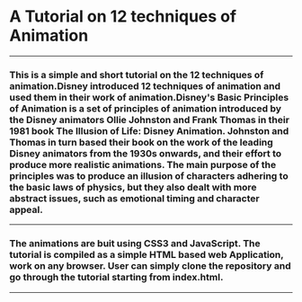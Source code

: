 # A Tutorial on 12 techniques of Animation
----------------------------------------------------------------------------------------
### This is a simple and short tutorial on the 12 techniques of animation.Disney introduced 12 techniques of animation and used them in their work of animation.Disney's  Basic Principles of Animation is a set of principles of animation introduced by the Disney animators Ollie Johnston and Frank Thomas in their 1981 book The Illusion of Life: Disney Animation. Johnston and Thomas in turn based their book on the work of the leading Disney animators from the 1930s onwards, and their effort to produce more realistic animations. The main purpose of the principles was to produce an illusion of characters adhering to the basic laws of physics, but they also dealt with more abstract issues, such as emotional timing and character appeal.
----------------------------------------------------------------------------------------
### The animations are buit using CSS3 and JavaScript. The tutorial is compiled as a simple HTML based web Application, work on any browser. User can simply clone the repository and go through the tutorial starting from index.html.
---------------------------------------------------------------------------------------- 
